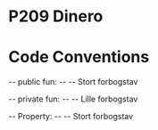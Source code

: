 # P209 Dinero

# Code Conventions

-- public fun:
-- -- Stort forbogstav

-- private fun:
-- -- Lille forbogstav

-- Property: 
-- -- Stort forbogstav
